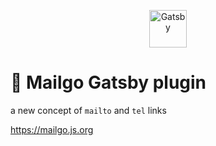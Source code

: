 <p align="center">
  <a href="https://www.gatsbyjs.org">
    <img alt="Gatsby" src="https://www.gatsbyjs.org/monogram.svg" width="60" />
  </a>
</p>

# 💌 Mailgo Gatsby plugin

a new concept of `mailto` and `tel` links

<https://mailgo.js.org>
